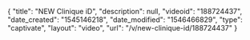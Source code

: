 {
    "title": "NEW Clinique iD",
    "description": null,
    "videoid": "188724437",
    "date_created": "1545146218",
    "date_modified": "1546466829",
    "type": "captivate",
    "layout": "video",
    "url": "\/v\/new-clinique-id\/188724437"
}